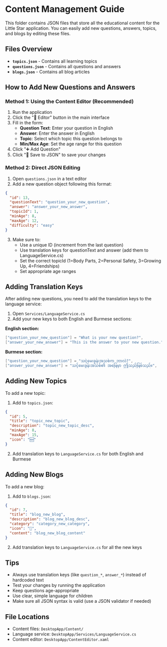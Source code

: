 # Content Management Guide

This folder contains JSON files that store all the educational content for the Little Star application. You can easily add new questions, answers, topics, and blogs by editing these files.

## Files Overview

- **`topics.json`** - Contains all learning topics
- **`questions.json`** - Contains all questions and answers
- **`blogs.json`** - Contains all blog articles

## How to Add New Questions and Answers

### Method 1: Using the Content Editor (Recommended)
1. Run the application
2. Click the "📝 Editor" button in the main interface
3. Fill in the form:
   - **Question Text**: Enter your question in English
   - **Answer**: Enter the answer in English
   - **Topic**: Select which topic this question belongs to
   - **Min/Max Age**: Set the age range for this question
4. Click "➕ Add Question"
5. Click "💾 Save to JSON" to save your changes

### Method 2: Direct JSON Editing
1. Open `questions.json` in a text editor
2. Add a new question object following this format:

```json
{
  "id": 13,
  "questionText": "question_your_new_question",
  "answer": "answer_your_new_answer",
  "topicId": 1,
  "minAge": 8,
  "maxAge": 12,
  "difficulty": "easy"
}
```

3. Make sure to:
   - Use a unique ID (increment from the last question)
   - Use translation keys for questionText and answer (add them to LanguageService.cs)
   - Set the correct topicId (1=Body Parts, 2=Personal Safety, 3=Growing Up, 4=Friendships)
   - Set appropriate age ranges

## Adding Translation Keys

After adding new questions, you need to add the translation keys to the language service:

1. Open `Services/LanguageService.cs`
2. Add your new keys to both English and Burmese sections:

**English section:**
```csharp
["question_your_new_question"] = "What is your new question?",
["answer_your_new_answer"] = "This is the answer to your new question.",
```

**Burmese section:**
```csharp
["question_your_new_question"] = "သင့်မေးခွန်းအသစ်က ဘာလဲ?",
["answer_your_new_answer"] = "သင့်မေးခွန်းအသစ်၏ အဖြေမှာ ဤသည်ဖြစ်သည်။",
```

## Adding New Topics

To add a new topic:

1. Add to `topics.json`:
```json
{
  "id": 5,
  "title": "topic_new_topic",
  "description": "topic_new_topic_desc",
  "minAge": 8,
  "maxAge": 15,
  "icon": "🆕"
}
```

2. Add translation keys to `LanguageService.cs` for both English and Burmese

## Adding New Blogs

To add a new blog:

1. Add to `blogs.json`:
```json
{
  "id": 7,
  "title": "blog_new_blog",
  "description": "blog_new_blog_desc",
  "category": "category_new_category",
  "icon": "📝",
  "content": "blog_new_blog_content"
}
```

2. Add translation keys to `LanguageService.cs` for all the new keys

## Tips

- Always use translation keys (like `question_*`, `answer_*`) instead of hardcoded text
- Test your changes by running the application
- Keep questions age-appropriate
- Use clear, simple language for children
- Make sure all JSON syntax is valid (use a JSON validator if needed)

## File Locations

- Content files: `DesktopApp/Content/`
- Language service: `DesktopApp/Services/LanguageService.cs`
- Content editor: `DesktopApp/ContentEditor.xaml`
